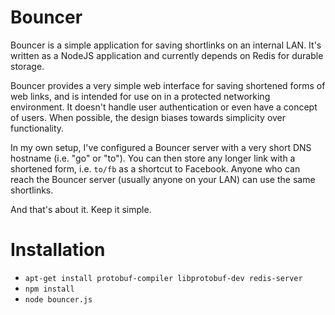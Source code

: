 # Bouncer

Bouncer is a simple application for saving shortlinks on an internal LAN. It's written as a NodeJS application
and currently depends on Redis for durable storage.

Bouncer provides a very simple web interface for saving shortened forms of web links, and is intended for use on
in a protected networking environment. It doesn't handle user authentication or even have a concept of users. When
possible, the design biases towards simplicity over functionality.

In my own setup, I've configured a Bouncer server with a very short DNS hostname (i.e. "go" or "to"). You can then
store any longer link with a shortened form, i.e. `to/fb` as a shortcut to Facebook. Anyone who can reach the Bouncer
server (usually anyone on your LAN) can use the same shortlinks.

And that's about it. Keep it simple.

# Installation

- `apt-get install protobuf-compiler libprotobuf-dev redis-server`
- `npm install`
- `node bouncer.js`
